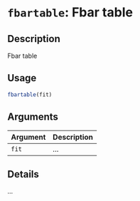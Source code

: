 # `fbartable`: Fbar table

## Description


 Fbar table


## Usage

```r
fbartable(fit)
```


## Arguments

Argument      |Description
------------- |----------------
```fit```     |     ...

## Details


 ...


